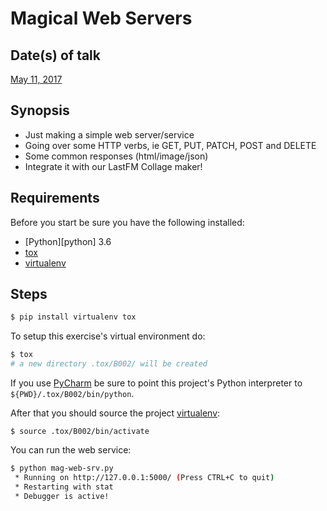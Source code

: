 # Magical Web Servers

## Date(s) of talk

[May 11, 2017][meetup]


## Synopsis

 - Just making a simple web server/service
 - Going over some HTTP verbs, ie GET, PUT, PATCH, POST and DELETE
 - Some common responses (html/image/json)
 - Integrate it with our LastFM Collage maker!


## Requirements

Before you start be sure you have the following installed:
- [Python][python] 3.6
- [tox][tox]
- [virtualenv][virtualenv]


## Steps

```bash
$ pip install virtualenv tox
```

To setup this exercise's virtual environment do:
```bash
$ tox
# a new directory .tox/B002/ will be created
```

If you use [PyCharm][pycharm] be sure
to point this project's Python interpreter to `${PWD}/.tox/B002/bin/python`.

After that you should source the project [virtualenv][virtualenv]:

```
$ source .tox/B002/bin/activate
```

You can run the web service:

```bash
$ python mag-web-srv.py
 * Running on http://127.0.0.1:5000/ (Press CTRL+C to quit)
 * Restarting with stat
 * Debugger is active!
```


[meetup]:   https://www.meetup.com/PythonAtThePoint/events/239300523/   "Beginners: Magical Web Services!"
[pycharm]:  https://www.jetbrains.com/pycharm/  "PyCharm"
[python3]:   https://www.python.org/downloads/  "Python"
[tox]:  http://tox.readthedocs.io/en/latest/    "tox"
[virtualenv]:   https://virtualenv.pypa.io/en/stable/   "virtualenv"
